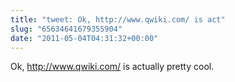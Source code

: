 ```yaml
---
title: "tweet: Ok, http://www.qwiki.com/ is act"
slug: "65634641679355904"
date: "2011-05-04T04:31:32+00:00"
---
```

Ok, http://www.qwiki.com/ is actually pretty cool.